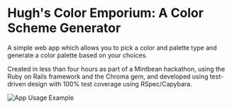 # Hugh's Color Emporium: A Color Scheme Generator

A simple web app which allows you to pick a color and palette type and generate a color palette based on your choices.

Created in less than four hours as part of a Mintbean hackathon, using the Ruby on Rails framework and the Chroma gem, and developed using test-driven design with 100% test coverage using RSpec/Capybara.

![App Usage Example](https://user-images.githubusercontent.com/40702808/84077211-3359d280-a994-11ea-9aad-59d7ceeb287c.gif)
